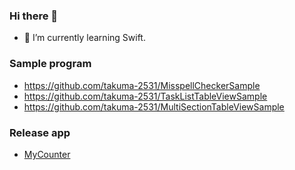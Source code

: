 ### Hi there 👋

- 🌱 I’m currently learning Swift.

### Sample program

- https://github.com/takuma-2531/MisspellCheckerSample
- https://github.com/takuma-2531/TaskListTableViewSample
- https://github.com/takuma-2531/MultiSectionTableViewSample


### Release app

- [MyCounter](https://apps.apple.com/jp/app/mycounter-%E8%87%AA%E5%88%86%E5%B0%82%E7%94%A8%E3%82%AB%E3%82%A6%E3%83%B3%E3%82%BF%E3%83%BC/id1550109567)
<!--
**takuma-2531/takuma-2531** is a ✨ _special_ ✨ repository because its `README.md` (this file) appears on your GitHub profile.

Here are some ideas to get you started:

- 🔭 I’m currently working on ...
- 🌱 I’m currently learning ...
- 👯 I’m looking to collaborate on ...
- 🤔 I’m looking for help with ...
- 💬 Ask me about ...
- 📫 How to reach me: ...
- 😄 Pronouns: ...
- ⚡ Fun fact: ...
-->
